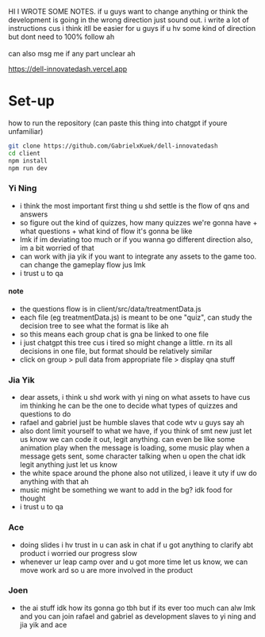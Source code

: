 HI I WROTE SOME NOTES. if u guys want to change anything or think the development is going in the wrong direction just sound out. i write a lot of instructions cus i think itll be easier for u guys if u hv some kind of direction but dont need to 100% follow ah
</br>
</br>
can also msg me if any part unclear ah

https://dell-innovatedash.vercel.app

# Set-up
how to run the repository (can paste this thing into chatgpt if youre unfamiliar)
<using vscode>
```bash
git clone https://github.com/GabrielxKuek/dell-innovatedash
cd client
npm install
npm run dev
```

### Yi Ning
- i think the most important first thing u shd settle is the flow of qns and answers
- so figure out the kind of quizzes, how many quizzes we're gonna have + what questions + what kind of flow it's gonna be like
- lmk if im deviating too much or if you wanna go different direction also, im a bit worried of that
- can work with jia yik if you want to integrate any assets to the game too. can change the gameplay flow jus lmk
- i trust u to qa

#### note
- the questions flow is in client/src/data/treatmentData.js
- each file (eg treatmentData.js) is meant to be one "quiz", can study the decision tree to see what the format is like ah
- so this means each group chat is gna be linked to one file
- i just chatgpt this tree cus i tired so might change a little. rn its all decisions in one file, but format should be relatively similar
- click on group > pull data from appropriate file > display qna stuff

### Jia Yik
- dear assets, i think u shd work with yi ning on what assets to have cus im thinking he can be the one to decide what types of quizzes and questions to do
- rafael and gabriel just be humble slaves that code wtv u guys say ah
- also dont limit yourself to what we have, if you think of smt new just let us know we can code it out, legit anything. can even be like some animation play when the message is loading, some music play when a message gets sent, some character talking when u open the chat idk legit anything just let us know
- the white space around the phone also not utilized, i leave it uty if uw do anything with that ah
- music might be something we want to add in the bg? idk food for thought
- i trust u to qa

### Ace
- doing slides i hv trust in u can ask in chat if u got anything to clarify abt product i worried our progress slow
- whenever ur leap camp over and u got more time let us know, we can move work ard so u are more involved in the product

### Joen
- the ai stuff idk how its gonna go tbh but if its ever too much can alw lmk and you can join rafael and gabriel as development slaves to yi ning and jia yik and ace